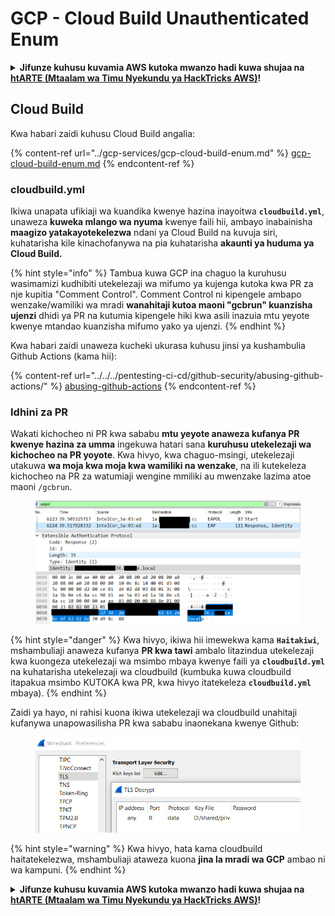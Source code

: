 # GCP - Cloud Build Unauthenticated Enum

<details>

<summary><strong>Jifunze kuhusu kuvamia AWS kutoka mwanzo hadi kuwa shujaa na</strong> <a href="https://training.hacktricks.xyz/courses/arte"><strong>htARTE (Mtaalam wa Timu Nyekundu ya HackTricks AWS)</strong></a><strong>!</strong></summary>

Njia nyingine za kusaidia HackTricks:

* Ikiwa unataka kuona **kampuni yako ikionekana kwenye HackTricks** au **kupakua HackTricks kwa PDF** Angalia [**MIPANGO YA KUJIUNGA**](https://github.com/sponsors/carlospolop)!
* Pata [**bidhaa rasmi za PEASS & HackTricks**](https://peass.creator-spring.com)
* Gundua [**Familia ya PEASS**](https://opensea.io/collection/the-peass-family), mkusanyiko wetu wa [**NFTs**](https://opensea.io/collection/the-peass-family) za kipekee
* **Jiunge na** 💬 [**Kikundi cha Discord**](https://discord.gg/hRep4RUj7f) au kikundi cha [**telegram**](https://t.me/peass) au **nifuata** kwenye **Twitter** 🐦 [**@carlospolopm**](https://twitter.com/carlospolopm)**.**
* **Shiriki mbinu zako za kuvamia kwa kuwasilisha PRs kwa** [**HackTricks**](https://github.com/carlospolop/hacktricks) na [**HackTricks Cloud**](https://github.com/carlospolop/hacktricks-cloud) repos za github.

</details>

## Cloud Build

Kwa habari zaidi kuhusu Cloud Build angalia:

{% content-ref url="../gcp-services/gcp-cloud-build-enum.md" %}
[gcp-cloud-build-enum.md](../gcp-services/gcp-cloud-build-enum.md)
{% endcontent-ref %}

### cloudbuild.yml

Ikiwa unapata ufikiaji wa kuandika kwenye hazina inayoitwa **`cloudbuild.yml`**, unaweza **kuweka mlango wa nyuma** kwenye faili hii, ambayo inabainisha **maagizo yatakayotekelezwa** ndani ya Cloud Build na kuvuja siri, kuhatarisha kile kinachofanywa na pia kuhatarisha **akaunti ya huduma ya Cloud Build.**

{% hint style="info" %}
Tambua kuwa GCP ina chaguo la kuruhusu wasimamizi kudhibiti utekelezaji wa mifumo ya kujenga kutoka kwa PR za nje kupitia "Comment Control". Comment Control ni kipengele ambapo wenzake/wamiliki wa mradi **wanahitaji kutoa maoni "gcbrun" kuanzisha ujenzi** dhidi ya PR na kutumia kipengele hiki kwa asili inazuia mtu yeyote kwenye mtandao kuanzisha mifumo yako ya ujenzi.
{% endhint %}

Kwa habari zaidi unaweza kucheki ukurasa kuhusu jinsi ya kushambulia Github Actions (kama hii):

{% content-ref url="../../../pentesting-ci-cd/github-security/abusing-github-actions/" %}
[abusing-github-actions](../../../pentesting-ci-cd/github-security/abusing-github-actions/)
{% endcontent-ref %}

### Idhini za PR

Wakati kichocheo ni PR kwa sababu **mtu yeyote anaweza kufanya PR kwenye hazina za umma** ingekuwa hatari sana **kuruhusu utekelezaji wa kichocheo na PR yoyote**. Kwa hivyo, kwa chaguo-msingi, utekelezaji utakuwa **wa moja kwa moja kwa wamiliki na wenzake**, na ili kutekeleza kichocheo na PR za watumiaji wengine mmiliki au mwenzake lazima atoe maoni `/gcbrun`.

<figure><img src="../../../.gitbook/assets/image (150).png" alt="" width="563"><figcaption></figcaption></figure>

{% hint style="danger" %}
Kwa hivyo, ikiwa hii imewekwa kama **`Haitakiwi`**, mshambuliaji anaweza kufanya **PR kwa tawi** ambalo litazindua utekelezaji kwa kuongeza utekelezaji wa msimbo mbaya kwenye faili ya **`cloudbuild.yml`** na kuhatarisha utekelezaji wa cloudbuild (kumbuka kuwa cloudbuild itapakua msimbo KUTOKA kwa PR, kwa hivyo itatekeleza **`cloudbuild.yml`** mbaya).
{% endhint %}

Zaidi ya hayo, ni rahisi kuona ikiwa utekelezaji wa cloudbuild unahitaji kufanywa unapowasilisha PR kwa sababu inaonekana kwenye Github:

<figure><img src="../../../.gitbook/assets/image (151).png" alt=""><figcaption></figcaption></figure>

{% hint style="warning" %}
Kwa hivyo, hata kama cloudbuild haitatekelezwa, mshambuliaji ataweza kuona **jina la mradi wa GCP** ambao ni wa kampuni.
{% endhint %}

<details>

<summary><strong>Jifunze kuhusu kuvamia AWS kutoka mwanzo hadi kuwa shujaa na</strong> <a href="https://training.hacktricks.xyz/courses/arte"><strong>htARTE (Mtaalam wa Timu Nyekundu ya HackTricks AWS)</strong></a><strong>!</strong></summary>

Njia nyingine za kusaidia HackTricks:

* Ikiwa unataka kuona **kampuni yako ikionekana kwenye HackTricks** au **kupakua HackTricks kwa PDF** Angalia [**MIPANGO YA KUJIUNGA**](https://github.com/sponsors/carlospolop)!
* Pata [**bidhaa rasmi za PEASS & HackTricks**](https://peass.creator-spring.com)
* Gundua [**Familia ya PEASS**](https://opensea.io/collection/the-peass-family), mkusanyiko wetu wa [**NFTs**](https://opensea.io/collection/the-peass-family) za kipekee
* **Jiunge na** 💬 [**Kikundi cha Discord**](https://discord.gg/hRep4RUj7f) au kikundi cha [**telegram**](https://t.me/peass) au **nifuata** kwenye **Twitter** 🐦 [**@carlospolopm**](https://twitter.com/carlospolopm)**.**
* **Shiriki mbinu zako za kuvamia kwa kuwasilisha PRs kwa** [**HackTricks**](https://github.com/carlospolop/hacktricks) na [**HackTricks Cloud**](https://github.com/carlospolop/hacktricks-cloud) repos za github.

</details>
